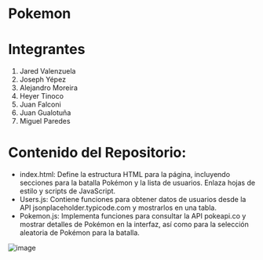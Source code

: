 # Pokemon
# Integrantes

1. Jared Valenzuela
2. Joseph Yépez
3. Alejandro Moreira
4. Heyer Tinoco
5. Juan Falconi
6. Juan Gualotuña
7. Miguel Paredes


# Contenido del Repositorio:
* index.html: Define la estructura HTML para la página, incluyendo secciones para la batalla Pokémon y la lista de usuarios. Enlaza hojas de estilo y scripts de JavaScript.
* Users.js: Contiene funciones para obtener datos de usuarios desde la API jsonplaceholder.typicode.com y mostrarlos en una tabla.
* Pokemon.js: Implementa funciones para consultar la API pokeapi.co y mostrar detalles de Pokémon en la interfaz, así como para la selección aleatoria de Pokémon para la batalla.



![image](https://github.com/Alejandro-Moreira/Pokemon.github.io/assets/117743484/b54d1004-1cf5-4b59-9d27-3cd344019e1d)

